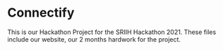 # Connectify
This is our Hackathon Project for the SRIIH Hackathon 2021.
These files include our website, our 2 months hardwork for the project.
